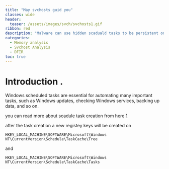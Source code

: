 ```yaml
---
title: "May svchosts guid you"
classes: wide
header:  
  teaser: /assets/images/svch/svchosts1.gif
ribbon: red
description: "Malware can use hidden scaduald tasks to be persistent on your system and evade your defences. If you want to know how to investigate this case, just follow me."
categories:
  - Memory analysis 
  - Svchost Analysis
  - DFIR 
toc: true
---
```


# Introduction .
Windows scheduled tasks are essential for automating many important tasks, such as Windows updates, checking Windows services, backing up data, and so on.

you can read more about scadule task creation from here [1](https://www.windowscentral.com/how-create-automated-task-using-task-scheduler-windows-10) 

after the task creation a new registey keys will be created on  
```
HKEY_LOCAL_MACHINE\SOFTWARE\Microsoft\Windows NT\CurrentVersion\Schedule\TaskCache\Tree 
``` 
and 
```
HKEY_LOCAL_MACHINE\SOFTWARE\Microsoft\Windows NT\CurrentVersion\Schedule\TaskCache\Tasks 
```
